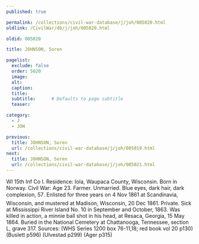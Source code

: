 ```yaml
---
published: true

permalink: /collections/civil-war-database/j/joh/005020.html
oldlink: /CivilWar/db/j/joh/005020.html

oldid: 005020

title: JOHNSON, Soren

pagelist:
  exclude: false
  order: 5020
  image: 
  alt:
  caption:
  title:
  subtitle:      # Defaults to page subtitle
  teaser:

category: 
  - J 
  - JOH

previous:
  title: JOHNSON, Soren
  url: /collections/civil-war-database/j/joh/005019.html  
next:
  title: JOHNSON, Soren
  url: /collections/civil-war-database/j/joh/005021.html   
---
```

WI 15th Inf Co I. Residence: Iola, Waupaca County, Wisconsin. Born in Norway. Civil War: Age 23. Farmer. Unmarried. Blue eyes, dark hair, dark complexion, 5&#146;7&#148;. Enlisted for three years on 4 Nov 1861 at Scandinavia, Wisconsin, and mustered at Madison, Wisconsin, 20 Dec 1861. Private. Sick at Mississippi River Island No. 10 in September and October, 1863. Was killed in action, a minnie ball shot in his head, at Resaca, Georgia, 15 May 1864. Buried in the National Cemetery at Chattanooga, Tennessee, section L, grave 317. Sources: (WHS Series 1200 box 76-11,18; red book vol 20 p130) (Buslett p596) (Ulvestad p299) (Ager p315)
